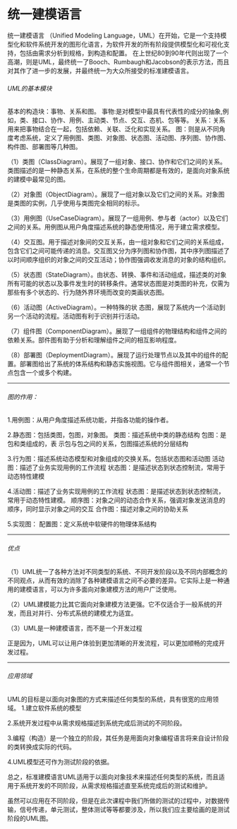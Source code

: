 # 统一建模语言
统一建模语言   （Unified Modeling Language，UML）在开始，它是一个支持模型化和软件系统开发的图形化语言，为软件开发的所有阶段提供模型化和可视化支持，包括由需求分析到规格，到构造和配置。 在上世纪80到90年代则出现了一个高潮，则是UML，最终统一了Booch、Rumbaugh和Jacobson的表示方法，而且对其作了进一步的发展，并最终统一为大众所接受的标准建模语言。
###### UML的基本模块
基本的构造块：事物、关系和图。
事物:是对模型中最具有代表性的成分的抽象,例如，类、接口、协作、用例、主动类、节点、交互、态机、包等等。
关系：关系用来把事物结合在一起，包括依赖、关联、泛化和实现关系。
图：则是从不同角度考虑系统，定义了用例图、类图、对象图、状态图、活动图、序列图、协作图、构件图、部署图等几种图。

（1）类图（ClassDiagram）。展现了一组对象、接口、协作和它们之间的关系。类图描述的是一种静态关系，在系统的整个生命周期都是有效的，是面向对象系统的建模中最常见的图。

（2）对象图（ObjectDiagram）。展现了一组对象以及它们之间的关系。对象图是类图的实例，几乎使用与类图完全相同的标示。

（3）用例图（UseCaseDiagram）。展现了一组用例、参与者（actor）以及它们之间的关系。用例图从用户角度描述系统的静态使用情况，用于建立需求模型。

（4）交互图。用于描述对象间的交互关系，由一组对象和它们之间的关系组成，包含它们之间可能传递的消息。交互图又分为序列图和协作图，其中序列图描述了以时间顺序组织的对象之间的交互活动；协作图强调收发消息的对象的结构组织。

（5）状态图（StateDiagram）。由状态、转换、事件和活动组成，描述类的对象所有可能的状态以及事件发生时的转移条件。通常状态图是对类图的补充，仅需为那些有多个状态的、行为随外界环境而改变的类画状态图。

（6）活动图（ActiveDiagram）。一种特殊的状  态图，展现了系统内一个活动到另一个活动的流程。活动图有利于识别并行活动。

（7）组件图（ComponentDiagram）。展现了一组组件的物理结构和组件之间的依赖关系。部件图有助于分析和理解组件之间的相互影响程度。

（8）部署图（DeploymentDiagram）。展现了运行处理节点以及其中的组件的配置。部署图给出了系统的体系结构和静态实施视图。它与组件图相关，通常一个节点包含一个或多个构建。

---
###### 图的作用：
1.用例图：从用户角度描述系统功能，并指各功能的操作者。

2.静态图：包括类图，包图，对象图。
类图：描述系统中类的静态结构
包图：是包和类组成的，表 示包与包之间的关系，包图描述系统的分层结构

3.行为图：描述系统动态模型和对象组成的交换关系。包括状态图和活动图
活动图：描述了业务实现用例的工作流程
状态图：是描述状态到状态控制流，常用于动态特性建模

4.活动图：描述了业务实现用例的工作流程
状态图：是描述状态到状态控制流，常用于动态特性建模。
顺序图：对象之间的动态合作关系，强调对象发送消息的顺序，同时显示对象之间的交互
合作图：描述对象之间的协助关系

5.实现图：
配置图：定义系统中软硬件的物理体系结构
              
    
    
    
    
    
---
###### 优点
（1）UML统一了各种方法对不同类型的系统、不同开发阶段以及不同内部概念的不同观点，从而有效的消除了各种建模语言之间不必要的差异。它实际上是一种通用的建模语言，可以为许多面向对象建模方法的用户广泛使用。

（2）UML建模能力比其它面向对象建模方法更强。它不仅适合于一般系统的开发，而且对并行、分布式系统的建模尤为适宜。

（3）UML是一种建模语言，而不是一个开发过程

正是因为，UML可以让用户体验到更加清晰的开发流程，可以更加顺畅的完成开发过程。

---
###### 应用领域
UML的目标是以面向对象图的方式来描述任何类型的系统，具有很宽的应用领域。
1.建立软件系统的模型

2.系统开发过程中从需求规格描述到系统完成后测试的不同阶段。

3.编程（构造）是一个独立的阶段，其任务是用面向对象编程语言将来自设计阶段的类转换成实际的代码。

4.UML模型还可作为测试阶段的依据。

总之，标准建模语言UML适用于以面向对象技术来描述任何类型的系统，而且适用于系统开发的不同阶段，从需求规格描述直至系统完成后的测试和维护。

虽然可以应用在不同阶段，但是在此次课程中我们所做的测试的过程中，对数据传输，信号传递，单元测试，整体测试等等都要涉及，所以我们应主要绘画的是测试阶段的UML图。
